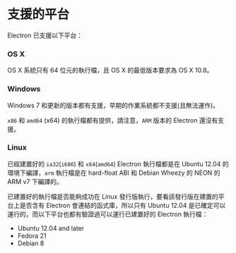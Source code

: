 # 支援的平台

Electron 已支援以下平台：

### OS X

OS X 系統只有 64 位元的執行檔，且 OS X 的最低版本要求為 OS X 10.8。

### Windows

Windows 7 和更新的版本都有支援，早期的作業系統都不支援(且無法運作)。



`x86` 和 `amd64` (x64) 的執行檔都有提供，請注意，`ARM` 版本的 Electron 還沒有支援。

### Linux

已經建置好的 `ia32`(`i686`) 和 `x64`(`amd64`) Electron 執行檔都是在 Ubuntu 12.04 的環境下編譯，`arm` 執行檔是在 hard-float ABI 和
Debian Wheezy 的 NEON 的 ARM v7 下編譯的。

已建置好的執行檔是否能夠成功在 Linux 發行版執行，要看該發行版在建置的平台上是否含有 Electron 會連結的函式庫，所以只有 Ubuntu 12.04 是已確定可以運行的，而以下平台也都有驗證過可以運行已建置好的 Electron 執行檔：

* Ubuntu 12.04 and later
* Fedora 21
* Debian 8
